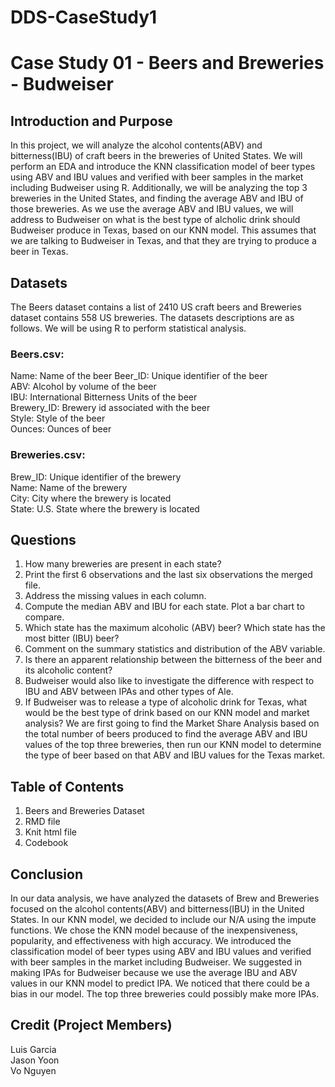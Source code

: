 # DDS-CaseStudy1
# Case Study 01 - Beers and Breweries - Budweiser

## Introduction and Purpose
In this project, we will analyze the alcohol contents(ABV) and bitterness(IBU) of craft beers in the breweries of United States. We will perform an EDA and introduce the KNN classification model of beer types using ABV and IBU values and verified with beer samples in the market including Budweiser using R. Additionally, we will be analyzing the top 3 breweries in the United States, and finding the average ABV and IBU of those breweries. As we use the average ABV and IBU values, we will address to Budweiser on what is the best type of alcholic drink should Budweiser produce in Texas, based on our KNN model. This assumes that we are talking to Budweiser in Texas, and that they are trying to produce a beer in Texas. 

## Datasets
The Beers dataset contains a list of 2410 US craft beers and Breweries dataset contains 558 US breweries. The datasets descriptions are as follows. We will be using R to perform statistical analysis.

### Beers.csv:  
Name: Name of the beer
Beer_ID: Unique identifier of the beer  
ABV: Alcohol by volume of the beer  
IBU: International Bitterness Units of the beer  
Brewery_ID: Brewery id associated with the beer  
Style: Style of the beer  
Ounces: Ounces of beer  

### Breweries.csv:  
Brew_ID: Unique identifier of the brewery  
Name: Name of the brewery  
City: City where the brewery is located  
State: U.S. State where the brewery is located  

## Questions
1.	How many breweries are present in each state?  
2.	Print the first 6 observations and the last six observations the merged file.  
3.	Address the missing values in each column.  
4.	Compute the median ABV and IBU for each state. Plot a bar chart to compare.  
5.	Which state has the maximum alcoholic (ABV) beer? Which state has the most bitter (IBU) beer?  
6.	Comment on the summary statistics and distribution of the ABV variable.  
7.	Is there an apparent relationship between the bitterness of the beer and its alcoholic content?  
8.	Budweiser would also like to investigate the difference with respect to IBU and ABV between IPAs and other types of Ale.   
9.  If Budweiser was to release a type of alcoholic drink for Texas, what would be the best type of drink based on our KNN model and market analysis? We are first going to find the Market Share Analysis based on the total number of beers produced to find the average ABV and IBU values of the top three breweries, then run our KNN model to determine the type of beer based on that ABV and IBU values for the Texas market. 

## Table of Contents
1. Beers and Breweries Dataset  
2. RMD file  
3. Knit html file  
4. Codebook  

## Conclusion
In our data analysis, we have analyzed the datasets of Brew and Breweries focused on the alcohol contents(ABV) and bitterness(IBU) in the United States. In our KNN model, we decided to include our N/A using the impute functions. We chose the KNN model because of the inexpensiveness, popularity, and effectiveness with high accuracy. We introduced the classification model of beer types using ABV and IBU values and verified with beer samples in the market including Budweiser. We suggested in making IPAs for Budweiser because we use the average IBU and ABV values in our KNN model to predict IPA. We noticed that there could be a bias in our model. The top three breweries could possibly make more IPAs. 

## Credit (Project Members)
Luis Garcia  
Jason Yoon  
Vo Nguyen
